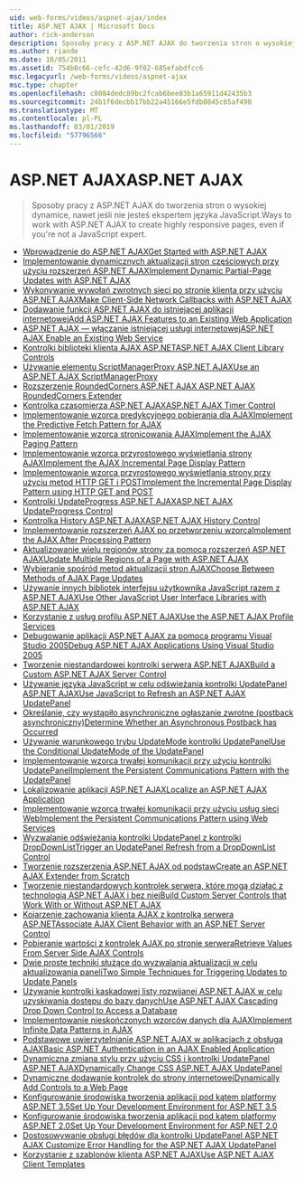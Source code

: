 ```yaml
---
uid: web-forms/videos/aspnet-ajax/index
title: ASP.NET AJAX | Microsoft Docs
author: rick-anderson
description: Sposoby pracy z ASP.NET AJAX do tworzenia stron o wysokiej dynamice, nawet jeśli nie jesteś ekspertem języka JavaScript.
ms.author: riande
ms.date: 10/05/2011
ms.assetid: 754b8c66-cefc-42d6-9f02-685efabdfcc6
msc.legacyurl: /web-forms/videos/aspnet-ajax
msc.type: chapter
ms.openlocfilehash: c8084dedc89bc2fcab6bee03b1a65911d42435b3
ms.sourcegitcommit: 24b1f6decbb17bb22a45166e5fdb0845c65af498
ms.translationtype: MT
ms.contentlocale: pl-PL
ms.lasthandoff: 03/01/2019
ms.locfileid: "57796566"
---
```

<a name="aspnet-ajax"></a><span data-ttu-id="52dc7-103">ASP.NET AJAX</span><span class="sxs-lookup"><span data-stu-id="52dc7-103">ASP.NET AJAX</span></span>
====================
> <span data-ttu-id="52dc7-104">Sposoby pracy z ASP.NET AJAX do tworzenia stron o wysokiej dynamice, nawet jeśli nie jesteś ekspertem języka JavaScript.</span><span class="sxs-lookup"><span data-stu-id="52dc7-104">Ways to work with ASP.NET AJAX to create highly responsive pages, even if you're not a JavaScript expert.</span></span>


- [<span data-ttu-id="52dc7-105">Wprowadzenie do ASP.NET AJAX</span><span class="sxs-lookup"><span data-stu-id="52dc7-105">Get Started with ASP.NET AJAX</span></span>](how-do-i-get-started-with-aspnet-ajax.md)
- [<span data-ttu-id="52dc7-106">Implementowanie dynamicznych aktualizacji stron częściowych przy użyciu rozszerzeń ASP.NET AJAX</span><span class="sxs-lookup"><span data-stu-id="52dc7-106">Implement Dynamic Partial-Page Updates with ASP.NET AJAX</span></span>](how-do-i-implement-dynamic-partial-page-updates-with-aspnet-ajax.md)
- [<span data-ttu-id="52dc7-107">Wykonywanie wywołań zwrotnych sieci po stronie klienta przy użyciu ASP.NET AJAX</span><span class="sxs-lookup"><span data-stu-id="52dc7-107">Make Client-Side Network Callbacks with ASP.NET AJAX</span></span>](how-do-i-make-client-side-network-callbacks-with-aspnet-ajax.md)
- [<span data-ttu-id="52dc7-108">Dodawanie funkcji ASP.NET AJAX do istniejącej aplikacji internetowej</span><span class="sxs-lookup"><span data-stu-id="52dc7-108">Add ASP.NET AJAX Features to an Existing Web Application</span></span>](how-do-i-add-aspnet-ajax-features-to-an-existing-web-application.md)
- [<span data-ttu-id="52dc7-109">ASP.NET AJAX — włączanie istniejącej usługi internetowej</span><span class="sxs-lookup"><span data-stu-id="52dc7-109">ASP.NET AJAX Enable an Existing Web Service</span></span>](how-do-i-aspnet-ajax-enable-an-existing-web-service.md)
- [<span data-ttu-id="52dc7-110">Kontrolki biblioteki klienta AJAX ASP.NET</span><span class="sxs-lookup"><span data-stu-id="52dc7-110">ASP.NET AJAX Client Library Controls</span></span>](how-do-i-use-the-aspnet-ajax-client-library-controls.md)
- [<span data-ttu-id="52dc7-111">Używanie elementu ScriptManagerProxy ASP.NET AJAX</span><span class="sxs-lookup"><span data-stu-id="52dc7-111">Use an ASP.NET AJAX ScriptManagerProxy</span></span>](how-do-i-use-an-aspnet-ajax-scriptmanagerproxy.md)
- [<span data-ttu-id="52dc7-112">Rozszerzenie RoundedCorners ASP.NET AJAX </span><span class="sxs-lookup"><span data-stu-id="52dc7-112">ASP.NET AJAX RoundedCorners Extender</span></span>](how-do-i-use-the-aspnet-ajax-roundedcorners-extender.md)
- [<span data-ttu-id="52dc7-113">Kontrolka czasomierza ASP.NET AJAX</span><span class="sxs-lookup"><span data-stu-id="52dc7-113">ASP.NET AJAX Timer Control</span></span>](how-do-i-use-the-aspnet-ajax-timer-control.md)
- [<span data-ttu-id="52dc7-114">Implementowanie wzorca predykcyjnego pobierania dla AJAX</span><span class="sxs-lookup"><span data-stu-id="52dc7-114">Implement the Predictive Fetch Pattern for AJAX</span></span>](how-do-i-implement-the-predictive-fetch-pattern-for-ajax.md)
- [<span data-ttu-id="52dc7-115">Implementowanie wzorca stronicowania AJAX</span><span class="sxs-lookup"><span data-stu-id="52dc7-115">Implement the AJAX Paging Pattern</span></span>](how-do-i-implement-the-ajax-paging-pattern.md)
- [<span data-ttu-id="52dc7-116">Implementowanie wzorca przyrostowego wyświetlania strony AJAX</span><span class="sxs-lookup"><span data-stu-id="52dc7-116">Implement the AJAX Incremental Page Display Pattern</span></span>](how-do-i-implement-the-ajax-incremental-page-display-pattern.md)
- [<span data-ttu-id="52dc7-117">Implementowanie wzorca przyrostowego wyświetlania strony przy użyciu metod HTTP GET i POST</span><span class="sxs-lookup"><span data-stu-id="52dc7-117">Implement the Incremental Page Display Pattern using HTTP GET and POST</span></span>](how-do-i-implement-the-incremental-page-display-pattern-using-http-get-and-post.md)
- [<span data-ttu-id="52dc7-118">Kontrolki UpdateProgress ASP.NET AJAX</span><span class="sxs-lookup"><span data-stu-id="52dc7-118">ASP.NET AJAX UpdateProgress Control</span></span>](how-do-i-use-the-aspnet-ajax-updateprogress-control.md)
- [<span data-ttu-id="52dc7-119">Kontrolka History ASP.NET AJAX</span><span class="sxs-lookup"><span data-stu-id="52dc7-119">ASP.NET AJAX History Control</span></span>](how-do-i-use-the-aspnet-ajax-history-control.md)
- [<span data-ttu-id="52dc7-120">Implementowanie rozszerzeń AJAX po przetworzeniu wzorca</span><span class="sxs-lookup"><span data-stu-id="52dc7-120">Implement the AJAX After Processing Pattern</span></span>](how-do-i-implement-the-ajax-after-processing-pattern.md)
- [<span data-ttu-id="52dc7-121">Aktualizowanie wielu regionów strony za pomocą rozszerzeń ASP.NET AJAX</span><span class="sxs-lookup"><span data-stu-id="52dc7-121">Update Multiple Regions of a Page with ASP.NET AJAX</span></span>](how-do-i-update-multiple-regions-of-a-page-with-aspnet-ajax.md)
- [<span data-ttu-id="52dc7-122">Wybieranie spośród metod aktualizacji stron AJAX</span><span class="sxs-lookup"><span data-stu-id="52dc7-122">Choose Between Methods of AJAX Page Updates</span></span>](how-do-i-choose-between-methods-of-ajax-page-updates.md)
- [<span data-ttu-id="52dc7-123">Używanie innych bibliotek interfejsu użytkownika JavaScript razem z ASP.NET AJAX</span><span class="sxs-lookup"><span data-stu-id="52dc7-123">Use Other JavaScript User Interface Libraries with ASP.NET AJAX</span></span>](how-do-i-use-other-javascript-user-interface-libraries-with-aspnet-ajax.md)
- [<span data-ttu-id="52dc7-124">Korzystanie z usług profilu ASP.NET AJAX</span><span class="sxs-lookup"><span data-stu-id="52dc7-124">Use the ASP.NET AJAX Profile Services</span></span>](how-do-i-use-the-aspnet-ajax-profile-services.md)
- [<span data-ttu-id="52dc7-125">Debugowanie aplikacji ASP.NET AJAX za pomocą programu Visual Studio 2005</span><span class="sxs-lookup"><span data-stu-id="52dc7-125">Debug ASP.NET AJAX Applications Using Visual Studio 2005</span></span>](how-do-i-debug-aspnet-ajax-applications-using-visual-studio-2005.md)
- [<span data-ttu-id="52dc7-126">Tworzenie niestandardowej kontrolki serwera ASP.NET AJAX</span><span class="sxs-lookup"><span data-stu-id="52dc7-126">Build a Custom ASP.NET AJAX Server Control</span></span>](how-do-i-build-a-custom-aspnet-ajax-server-control.md)
- [<span data-ttu-id="52dc7-127">Używanie języka JavaScript w celu odświeżania kontrolki UpdatePanel ASP.NET AJAX</span><span class="sxs-lookup"><span data-stu-id="52dc7-127">Use JavaScript to Refresh an ASP.NET AJAX UpdatePanel</span></span>](how-do-i-use-javascript-to-refresh-an-aspnet-ajax-updatepanel.md)
- [<span data-ttu-id="52dc7-128">Określanie, czy wystąpiło asynchroniczne ogłaszanie zwrotne (postback asynchroniczny)</span><span class="sxs-lookup"><span data-stu-id="52dc7-128">Determine Whether an Asynchronous Postback has Occurred</span></span>](how-do-i-determine-whether-an-asynchronous-postback-has-occurred.md)
- [<span data-ttu-id="52dc7-129">Używanie warunkowego trybu UpdateMode kontrolki UpdatePanel</span><span class="sxs-lookup"><span data-stu-id="52dc7-129">Use the Conditional UpdateMode of the UpdatePanel</span></span>](how-do-i-use-the-conditional-updatemode-of-the-updatepanel.md)
- [<span data-ttu-id="52dc7-130">Implementowanie wzorca trwałej komunikacji przy użyciu kontrolki UpdatePanel</span><span class="sxs-lookup"><span data-stu-id="52dc7-130">Implement the Persistent Communications Pattern with the UpdatePanel</span></span>](how-do-i-implement-the-persistent-communications-pattern-with-the-updatepanel.md)
- [<span data-ttu-id="52dc7-131">Lokalizowanie aplikacji ASP.NET AJAX</span><span class="sxs-lookup"><span data-stu-id="52dc7-131">Localize an ASP.NET AJAX Application</span></span>](how-do-i-localize-an-aspnet-ajax-application.md)
- [<span data-ttu-id="52dc7-132">Implementowanie wzorca trwałej komunikacji przy użyciu usług sieci Web</span><span class="sxs-lookup"><span data-stu-id="52dc7-132">Implement the Persistent Communications Pattern using Web Services</span></span>](how-do-i-implement-the-persistent-communications-pattern-using-web-services.md)
- [<span data-ttu-id="52dc7-133">Wyzwalanie odświeżania kontrolki UpdatePanel z kontrolki DropDownList</span><span class="sxs-lookup"><span data-stu-id="52dc7-133">Trigger an UpdatePanel Refresh from a DropDownList Control</span></span>](how-do-i-trigger-an-updatepanel-refresh-from-a-dropdownlist-control.md)
- [<span data-ttu-id="52dc7-134">Tworzenie rozszerzenia ASP.NET AJAX od podstaw</span><span class="sxs-lookup"><span data-stu-id="52dc7-134">Create an ASP.NET AJAX Extender from Scratch</span></span>](how-do-i-create-an-aspnet-ajax-extender-from-scratch.md)
- [<span data-ttu-id="52dc7-135">Tworzenie niestandardowych kontrolek serwera, które mogą działać z technologią ASP.NET AJAX i bez niej</span><span class="sxs-lookup"><span data-stu-id="52dc7-135">Build Custom Server Controls that Work With or Without ASP.NET AJAX</span></span>](how-do-i-build-custom-server-controls-that-work-with-or-without-aspnet-ajax.md)
- [<span data-ttu-id="52dc7-136">Kojarzenie zachowania klienta AJAX z kontrolką serwera ASP.NET</span><span class="sxs-lookup"><span data-stu-id="52dc7-136">Associate AJAX Client Behavior with an ASP.NET Server Control</span></span>](how-do-i-associate-ajax-client-behavior-with-an-aspnet-server-control.md)
- [<span data-ttu-id="52dc7-137">Pobieranie wartości z kontrolek AJAX po stronie serwera</span><span class="sxs-lookup"><span data-stu-id="52dc7-137">Retrieve Values From Server Side AJAX Controls</span></span>](how-do-i-retrieve-values-from-server-side-ajax-controls.md)
- [<span data-ttu-id="52dc7-138">Dwie proste techniki służące do wyzwalania aktualizacji w celu aktualizowania paneli</span><span class="sxs-lookup"><span data-stu-id="52dc7-138">Two Simple Techniques for Triggering Updates to Update Panels</span></span>](two-simple-techniques-for-triggering-updates-to-update-panels.md)
- [<span data-ttu-id="52dc7-139">Używanie kontrolki kaskadowej listy rozwijanej ASP.NET AJAX w celu uzyskiwania dostępu do bazy danych</span><span class="sxs-lookup"><span data-stu-id="52dc7-139">Use ASP.NET AJAX Cascading Drop Down Control to Access a Database</span></span>](use-aspnet-ajax-cascading-drop-down-control-to-access-a-database.md)
- [<span data-ttu-id="52dc7-140">Implementowanie nieskończonych wzorców danych dla AJAX</span><span class="sxs-lookup"><span data-stu-id="52dc7-140">Implement Infinite Data Patterns in AJAX</span></span>](implement-infinite-data-patterns-in-ajax.md)
- [<span data-ttu-id="52dc7-141">Podstawowe uwierzytelnianie ASP.NET AJAX w aplikacjach z obsługą AJAX</span><span class="sxs-lookup"><span data-stu-id="52dc7-141">Basic ASP.NET Authentication in an AJAX Enabled Application</span></span>](basic-aspnet-authentication-in-an-ajax-enabled-application.md)
- [<span data-ttu-id="52dc7-142">Dynamiczna zmiana stylu przy użyciu CSS i kontrolki UpdatePanel ASP.NET AJAX</span><span class="sxs-lookup"><span data-stu-id="52dc7-142">Dynamically Change CSS ASP.NET AJAX UpdatePanel</span></span>](how-to-dynamically-change-css-using-the-aspnet-ajax-updatepanel.md)
- [<span data-ttu-id="52dc7-143">Dynamiczne dodawanie kontrolek do strony internetowej</span><span class="sxs-lookup"><span data-stu-id="52dc7-143">Dynamically Add Controls to a Web Page</span></span>](how-to-dynamically-add-controls-to-a-web-page.md)
- [<span data-ttu-id="52dc7-144">Konfigurowanie środowiska tworzenia aplikacji pod kątem platformy ASP.NET 3.5</span><span class="sxs-lookup"><span data-stu-id="52dc7-144">Set Up Your Development Environment for ASP.NET 3.5</span></span>](set-up-your-development-environment-for-aspnet-35.md)
- [<span data-ttu-id="52dc7-145">Konfigurowanie środowiska tworzenia aplikacji pod kątem platformy ASP.NET 2.0</span><span class="sxs-lookup"><span data-stu-id="52dc7-145">Set Up Your Development Environment for ASP.NET 2.0</span></span>](set-up-your-development-environment-for-aspnet-20.md)
- [<span data-ttu-id="52dc7-146">Dostosowywanie obsługi błędów dla kontrolki UpdatePanel ASP.NET AJAX </span><span class="sxs-lookup"><span data-stu-id="52dc7-146">Customize Error Handling for the ASP.NET AJAX UpdatePanel</span></span>](how-do-i-customize-error-handling-for-the-aspnet-ajax-updatepanel.md)
- [<span data-ttu-id="52dc7-147">Korzystanie z szablonów klienta ASP.NET AJAX</span><span class="sxs-lookup"><span data-stu-id="52dc7-147">Use ASP.NET AJAX Client Templates</span></span>](how-do-i-use-aspnet-ajax-client-templates.md)
